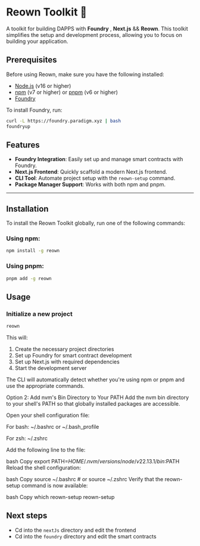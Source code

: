 # Reown Toolkit 🚀

A toolkit for building DAPPS with **Foundry** , **Next.js** && **Reown**. This toolkit simplifies the setup and development process, allowing you to focus on building your application.

## Prerequisites

Before using Reown, make sure you have the following installed:

- [Node.js](https://nodejs.org/) (v16 or higher)
- [npm](https://www.npmjs.com/) (v7 or higher) or [pnpm](https://pnpm.io/) (v6 or higher)
- [Foundry](https://book.getfoundry.sh/getting-started/installation)

To install Foundry, run:
```bash
curl -L https://foundry.paradigm.xyz | bash
foundryup
```

## Features

- **Foundry Integration**: Easily set up and manage smart contracts with Foundry.
- **Next.js Frontend**: Quickly scaffold a modern Next.js frontend.
- **CLI Tool**: Automate project setup with the `reown-setup` command.
- **Package Manager Support**: Works with both npm and pnpm.

---

## Installation

To install the Reown Toolkit globally, run one of the following commands:

### Using npm:
```bash
npm install -g reown
```

### Using pnpm:
```bash
pnpm add -g reown
```

## Usage

### Initialize a new project

```bash
reown
```

This will:
1. Create the necessary project directories
2. Set up Foundry for smart contract development
3. Set up Next.js with required dependencies
4. Start the development server

The CLI will automatically detect whether you're using npm or pnpm and use the appropriate commands.

Option 2: Add nvm's Bin Directory to Your PATH
Add the nvm bin directory to your shell's PATH so that globally installed packages are accessible.

Open your shell configuration file:

For bash: ~/.bashrc or ~/.bash_profile

For zsh: ~/.zshrc

Add the following line to the file:

bash
Copy
export PATH=$HOME/.nvm/versions/node/v22.13.1/bin:$PATH
Reload the shell configuration:

bash
Copy
source ~/.bashrc  # or source ~/.zshrc
Verify that the reown-setup command is now available:

bash
Copy
which reown-setup
reown-setup


## Next steps

- Cd into the `nextJs` directory and edit the frontend
- Cd into the `foundry` directory and edit the smart contracts

